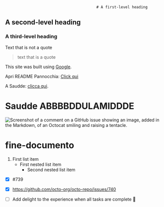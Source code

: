                                              # A first-level heading 
## A second-level heading
### A third-level heading

Text that is not a quote 
> text that is a quote

This site was built using [Google](https://www.google.it/?hl=it).

Apri README Pannocchia: [Click qui](/Docs/README_Pannocchia.MD)

A Saudde: [clicca qui](#Saudde).

# Saudde ABBBBDDULAMIDDDE

![Screenshot of a comment on a GitHub issue showing an image, added in the Markdown, of an Octocat smiling and raising a tentacle.](https://tmw-storage.tcccdn.com/storage/tuttomercatoweb.com/img_notizie/thumb3/33/337fe55a65598f5fcaf28688e170414b-58324-oooz0000.jpeg)
# fine-documento

1. First list item
   - First nested list item
     - Second nested list item


- [x] #739
- [x] https://github.com/octo-org/octo-repo/issues/740
- [ ] Add delight to the experience when all tasks are complete :tada:

